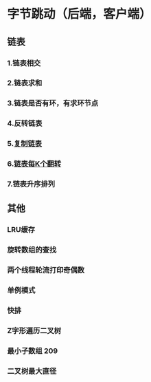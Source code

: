 # 字节跳动（后端，客户端）

## 链表

### 1.链表相交

### 2.链表求和

### 3.链表是否有环，有求环节点

### 4.反转链表

### 5.[复制链表](https://leetcode-cn.com/problems/fu-za-lian-biao-de-fu-zhi-lcof/)

### 6.[链表每K个翻转](https://leetcode-cn.com/problems/reverse-nodes-in-k-group/)

### 7.链表升序排列

## 其他

### LRU缓存

### 旋转数组的查找

### 两个线程轮流打印奇偶数

### 单例模式

### 快排

### Z字形遍历二叉树

### 最小子数组 209

### 二叉树最大直径




